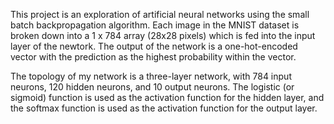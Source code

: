This project is an exploration of artificial neural networks using the small batch backpropagation algorithm. Each image in the MNIST dataset is broken down into a 1 x 784 array (28x28 pixels) which is fed into the input layer of the newtork. The output of the network is a one-hot-encoded vector with the prediction as the highest probability within the vector.

The topology of my network is a three-layer network, with 784 input neurons, 120 hidden neurons, and 10 output neurons. The logistic (or sigmoid) function is used as the activation function for the hidden layer, and the softmax function is used as the activation function for the output layer.